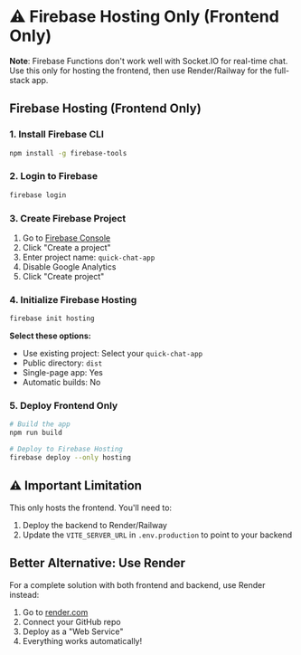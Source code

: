 # ⚠️ Firebase Hosting Only (Frontend Only)

**Note**: Firebase Functions don't work well with Socket.IO for real-time chat. Use this only for hosting the frontend, then use Render/Railway for the full-stack app.

## Firebase Hosting (Frontend Only)

### 1. Install Firebase CLI
```bash
npm install -g firebase-tools
```

### 2. Login to Firebase
```bash
firebase login
```

### 3. Create Firebase Project
1. Go to [Firebase Console](https://console.firebase.google.com)
2. Click "Create a project"
3. Enter project name: `quick-chat-app`
4. Disable Google Analytics
5. Click "Create project"

### 4. Initialize Firebase Hosting
```bash
firebase init hosting
```

**Select these options:**
- Use existing project: Select your `quick-chat-app`
- Public directory: `dist`
- Single-page app: Yes
- Automatic builds: No

### 5. Deploy Frontend Only
```bash
# Build the app
npm run build

# Deploy to Firebase Hosting
firebase deploy --only hosting
```

## ⚠️ Important Limitation
This only hosts the frontend. You'll need to:
1. Deploy the backend to Render/Railway
2. Update the `VITE_SERVER_URL` in `.env.production` to point to your backend

## Better Alternative: Use Render
For a complete solution with both frontend and backend, use Render instead:
1. Go to [render.com](https://render.com)
2. Connect your GitHub repo
3. Deploy as a "Web Service"
4. Everything works automatically!